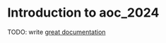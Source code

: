 # Introduction to aoc_2024

TODO: write [great documentation](http://jacobian.org/writing/what-to-write/)
